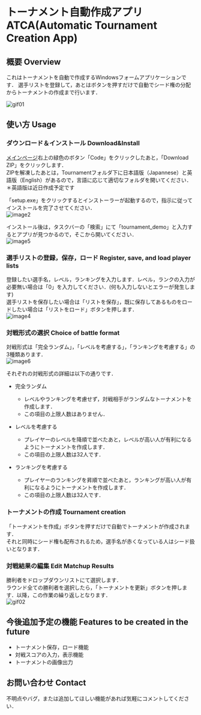# トーナメント自動作成アプリ ATCA(Automatic Tournament Creation App) 

## 概要 Overview
これはトーナメントを自動で作成するWindowsフォームアプリケーションです．
選手リストを登録して，あとはボタンを押すだけで自動でシード権の分配からトーナメントの作成まで行います．

![gif01](https://media.giphy.com/media/SjgV3RLAxe2ZR0KQcd/giphy.gif)

## 使い方 Usage
### ダウンロード＆インストール Download&Install
[メインページ](https://github.com/GreetingBot-Kirby/ATCA)右上の緑色のボタン「Code」をクリックしたあと，「Download ZIP」をクリックします．<br>
ZIPを解凍したあとは，Tournamentフォルダ下に日本語版（Japannese）と英語版（English）があるので，言語に応じて適切なフォルダを開いてください．<br>
＊英語版は近日作成予定です

「setup.exe」をクリックするとインストーラーが起動するので，指示に従ってインストールを完了させてください．<br>
![image2](https://user-images.githubusercontent.com/110318897/182400613-479ad91c-c4e3-4618-a619-c739b2e7cd24.png)<br>


インストール後は，タスクバーの「検索」にて「tournament_demo」と入力するとアプリが見つかるので，そこから開いてください．<br>
![image5](https://user-images.githubusercontent.com/110318897/182401081-12a24ea1-c0b1-4534-9411-d8f69f957629.png)

### 選手リストの登録，保存，ロード Register, save, and load player lists
登録したい選手名，レベル，ランキングを入力します．レベル，ランクの入力が必要無い場合は「0」を入力してください．(何も入力しないとエラーが発生します)<br>
選手リストを保存したい場合は「リストを保存」，既に保存してあるものをロードしたい場合は「リストをロード」ボタンを押します．<br>
![image4](https://user-images.githubusercontent.com/110318897/182400726-1cf5d210-23c8-4a10-b5a1-d605c70e21a6.png)

### 対戦形式の選択 Choice of battle format
対戦形式は「完全ランダム」，「レベルを考慮する」，「ランキングを考慮する」の3種類あります．<br>
![image6](https://user-images.githubusercontent.com/110318897/182401366-e2a0ebb7-25ec-4536-b4cf-84c98c8f92f0.png)

それぞれの対戦形式の詳細は以下の通りです．
- 完全ランダム
  - レベルやランキングを考慮せず，対戦相手がランダムなトーナメントを作成します．
  - この項目の上限人数はありません．

- レベルを考慮する
  - プレイヤーのレベルを降順で並べたあと，レベルが高い人が有利になるようにトーナメントを作成します．
  - この項目の上限人数は32人です．

- ランキングを考慮する
  - プレイヤーのランキングを昇順で並べたあと，ランキングが高い人が有利になるようにトーナメントを作成します．
  - この項目の上限人数は32人です．

### トーナメントの作成 Tournament creation
「トーナメントを作成」ボタンを押すだけで自動でトーナメントが作成されます．<br>
それと同時にシード権も配布されるため，選手名が赤くなっている人はシード扱いとなります．

### 対戦結果の編集 Edit Matchup Results
勝利者をドロップダウンリストにて選択します．<br>
ラウンド全ての勝利者を選択したら，「トーナメントを更新」ボタンを押します．以降，この作業の繰り返しとなります．<br>
![gif02](https://media.giphy.com/media/ia9hFO1ZEHVf0DaaZy/giphy.gif)

## 今後追加予定の機能 Features to be created in the future
- トーナメント保存，ロード機能
- 対戦スコアの入力，表示機能
- トーナメントの画像出力

## お問い合わせ Contact
不明点やバグ，または追加してほしい機能があれば気軽にコメントしてください．
